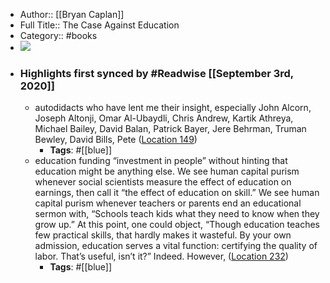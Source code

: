 - Author:: [[Bryan Caplan]]
- Full Title:: The Case Against Education
- Category:: #books
- ![](https://images-na.ssl-images-amazon.com/images/I/51o9uSnv%2BZL._SL400_.jpg)
- ### Highlights first synced by #Readwise [[September 3rd, 2020]]
    - autodidacts who have lent me their insight, especially John Alcorn, Joseph Altonji, Omar Al-Ubaydli, Chris Andrew, Kartik Athreya, Michael Bailey, David Balan, Patrick Bayer, Jere Behrman, Truman Bewley, David Bills, Pete ([Location 149](https://readwise.io/to_kindle?action=open&asin=B076ZY8S8J&location=149))
        - **Tags**: #[[blue]]
    - education funding “investment in people” without hinting that education might be anything else. We see human capital purism whenever social scientists measure the effect of education on earnings, then call it “the effect of education on skill.” We see human capital purism whenever teachers or parents end an educational sermon with, “Schools teach kids what they need to know when they grow up.” At this point, one could object, “Though education teaches few practical skills, that hardly makes it wasteful. By your own admission, education serves a vital function: certifying the quality of labor. That’s useful, isn’t it?” Indeed. However, ([Location 232](https://readwise.io/to_kindle?action=open&asin=B076ZY8S8J&location=232))
        - **Tags**: #[[blue]]
